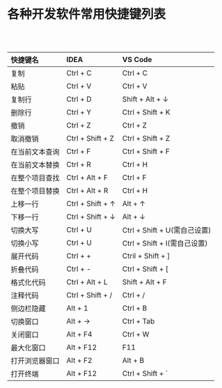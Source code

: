 # 各种开发软件常用快捷键列表 
<br/>
<br/>

快捷键名 | IDEA | VS Code 
:---|:--|:---
复制 | Ctrl + C | Ctrl + C 
粘贴 | Ctrl + V | Ctrl + V 
复制行 | Ctrl + D | Shift + Alt + ↓ 
删除行 | Ctrl + Y | Ctrl + Shift + K 
撤销 | Ctrl + Z | Ctrl + Z 
取消撤销 | Ctrl + Shift + Z | Ctrl + Shift + Z  
在当前文本查询 | Ctrl + F | Ctrl + Shift + F 
在当前文本替换 | Ctrl + R | Ctrl + H    
在整个项目查找 | Ctrl + Alt + F | Ctrl + F 
在整个项目替换 | Ctrl + Alt + R | Ctrl + H    
上移一行 | Ctrl + Shift + ↑ | Alt + ↑ 
下移一行 | Ctrl + Shift + ↓ | Alt + ↓ 
切换大写 | Ctrl + U | Ctrl + Shift + U(需自己设置) 
切换小写 | Ctrl + U | Ctrl + Shift + I(需自己设置) 
展开代码 | Ctrl + + | Ctril + Shift + ] 
折叠代码 | Ctrl + - | Ctrl + Shift + [ 
格式化代码 | Ctrl + Alt + L | Shift + Alt + F 
注释代码 | Ctrl + Shift + / | Ctrl + / 
侧边栏隐藏 | Alt + 1 | Ctrl + B 
切换窗口 | Alt + →  | Ctrl + Tab 
关闭窗口 | Alt + F4 | Ctrl + W 
最大化窗口 | Alt + F12 | F11 
打开浏览器窗口 | Alt + F2 | Alt + B 
打开终端 | Alt + F12 | Ctrl + Shift + ` 

